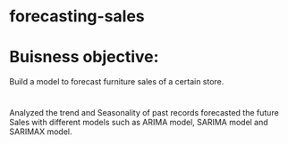 # forecasting-sales
# Buisness objective:
Build a model to forecast furniture sales of a certain store.
#
Analyzed the trend and Seasonality of past records forecasted the future Sales with different models such as ARIMA model, SARIMA model and SARIMAX model.
